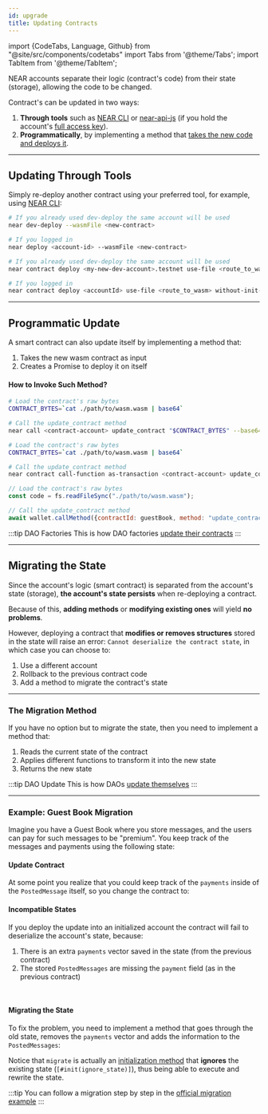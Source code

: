```yaml
---
id: upgrade
title: Updating Contracts
---
```


import {CodeTabs, Language, Github} from "@site/src/components/codetabs"
import Tabs from '@theme/Tabs';
import TabItem from '@theme/TabItem';

NEAR accounts separate their logic (contract's code) from their state (storage), allowing the code to be changed.

Contract's can be updated in two ways:

1. **Through tools** such as [NEAR CLI](../4.tools/cli.md) or [near-api-js](../4.tools/near-api-js/quick-reference.md) (if you hold the account's [full access key](../1.concepts/basics/accounts/access-keys.md)).
2. **Programmatically**, by implementing a method that [takes the new code and deploys it](#programmatic-update).

---

## Updating Through Tools
Simply re-deploy another contract using your preferred tool, for example, using [NEAR CLI](../4.tools/cli.md):

<Tabs className="language-tabs" groupId="code-tabs">
  <TabItem value="near-cli">

  ```bash
  # If you already used dev-deploy the same account will be used
  near dev-deploy --wasmFile <new-contract>

  # If you logged in
  near deploy <account-id> --wasmFile <new-contract>
  ```

  </TabItem>
  <TabItem value="near-cli-rs">

  ```bash
  # If you already used dev-deploy the same account will be used
  near contract deploy <my-new-dev-account>.testnet use-file <route_to_wasm> without-init-call network-config testnet sign-with-keychain

  # If you logged in
  near contract deploy <accountId> use-file <route_to_wasm> without-init-call network-config testnet sign-with-keychain send
  ```
  </TabItem>
</Tabs>

---

## Programmatic Update
A smart contract can also update itself by implementing a method that:
1. Takes the new wasm contract as input
2. Creates a Promise to deploy it on itself

<CodeTabs>
  <Language value="🦀 Rust" language="rust">
    <Github fname="update.rs"
        url="https://github.com/near-examples/update-migrate-rust/blob/main/contracts/self-updates/base/src/update.rs"
        start="10" end="28" />
  </Language>
</CodeTabs>

#### How to Invoke Such Method?
<Tabs className="language-tabs" groupId="code-tabs">
  <TabItem value="near-cli">

  ```bash
  # Load the contract's raw bytes
  CONTRACT_BYTES=`cat ./path/to/wasm.wasm | base64`

  # Call the update_contract method
  near call <contract-account> update_contract "$CONTRACT_BYTES" --base64 --accountId <manager-account> --gas 300000000000000
  ```

  </TabItem>
  <TabItem value="near-cli-rs">

  ```bash
  # Load the contract's raw bytes
  CONTRACT_BYTES=`cat ./path/to/wasm.wasm | base64`

  # Call the update_contract method
  near contract call-function as-transaction <contract-account> update_contract base64-args  "$CONTRACT_BYTES" prepaid-gas '300 TeraGas' attached-deposit '0 NEAR' sign-as <manager-account> network-config testnet sign-with-keychain send
  ```

  </TabItem>
  <TabItem value="🌐 JavaScript">

  ```js
  // Load the contract's raw bytes
  const code = fs.readFileSync("./path/to/wasm.wasm");

  // Call the update_contract method
  await wallet.callMethod({contractId: guestBook, method: "update_contract", args: code, gas: "300000000000000"});
  ```
  </TabItem>
</Tabs>

:::tip DAO Factories
This is how DAO factories [update their contracts](https://github.com/near-daos/sputnik-dao-contract/blob/main/sputnikdao-factory2/src/factory_manager.rs#L60)
:::

---

## Migrating the State
Since the account's logic (smart contract) is separated from the account's state (storage),
**the account's state persists** when re-deploying a contract.

Because of this, **adding methods** or **modifying existing ones** will yield **no problems**.

However, deploying a contract that **modifies or removes structures**  stored in the state will raise an
error: `Cannot deserialize the contract state`, in which case you can choose to:
1. Use a different account
2. Rollback to the previous contract code
3. Add a method to migrate the contract's state

<hr className="subsection" />

### The Migration Method
If you have no option but to migrate the state, then you need to implement a method that:
1. Reads the current state of the contract
2. Applies different functions to transform it into the new state
3. Returns the new state

:::tip DAO Update
This is how DAOs [update themselves](https://github.com/near-daos/sputnik-dao-contract/blob/main/sputnikdao2/src/upgrade.rs#L59)
:::

<hr className="subsection" />

### Example: Guest Book Migration

Imagine you have a Guest Book where you store messages, and the users can pay for such messages
to be "premium". You keep track of the messages and payments using the following state:

<CodeTabs>
  <Language value="🦀 Rust" language="rust">
    <Github fname="lib.rs"
        url="https://github.com/near-examples/update-migrate-rust/blob/main/contracts/basic-updates/base/src/lib.rs"
        start="9" end="23" />        
  </Language>
</CodeTabs>

#### Update Contract
At some point you realize that you could keep track of the `payments` inside of the `PostedMessage` itself,
so you change the contract to:

<CodeTabs>
  <Language value="🦀 Rust" language="rust">
    <Github fname="lib.rs"
        url="https://github.com/near-examples/update-migrate-rust/blob/main/contracts/basic-updates/update/src/lib.rs"
        start="11" end="25" />        
  </Language>
</CodeTabs>

#### Incompatible States
If you deploy the update into an initialized account the contract will fail to deserialize the account's state,
because:
1. There is an extra `payments` vector saved in the state (from the previous contract)
2. The stored `PostedMessages` are missing the `payment` field (as in the previous contract)

<br />

#### Migrating the State
To fix the problem, you need to implement a method that goes through the old state, removes the `payments` vector and
adds the information to the `PostedMessages`:

<CodeTabs>
  <Language value="🦀 Rust" language="rust">
    <Github fname="lib.rs"
        url="https://github.com/near-examples/update-migrate-rust/blob/main/contracts/basic-updates/update/src/migrate.rs"
        start="3" end="45" />
  </Language>
</CodeTabs>

Notice that `migrate` is actually an [initialization method](./contracts/anatomy.md#initialization-method) that **ignores** the existing state (`[#init(ignore_state)]`), thus being able to execute and rewrite the state.

:::tip
You can follow a migration step by step in the [official migration example](https://github.com/near-examples/update-migrate-rust/tree/main/contracts/basic-updates/base)
:::
